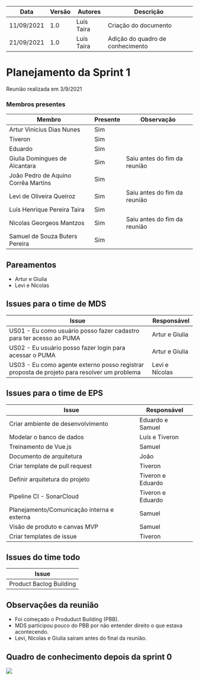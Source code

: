 | Data | Versão | Autores | Descrição |
|--|--|--|--|
| 11/09/2021 | 1.0 | Luís Taira | Criação do documento |
| 21/09/2021 | 1.0 | Luís Taira | Adição do quadro de conhecimento |

# Planejamento da Sprint 1
Reunião realizada em 3/9/2021

### Membros presentes
| Membro | Presente | Observação |
|--|--|--|
|Artur Vinicius Dias Nunes| Sim |  |
|Tiveron| Sim |  |
|Eduardo| Sim |  |
|Giulia Domingues de Alcantara| Sim | Saiu antes do fim da reunião |
|João Pedro de Aquino Corrêa Martins| Sim |  |
|Levi de Oliveira Queiroz| Sim | Saiu antes do fim da reunião |
|Luís Henrique Pereira Taira| Sim |  |
|Nicolas Georgeos Mantzos| Sim | Saiu antes do fim da reunião |
|Samuel de Souza Buters Pereira| Sim |  |

## Pareamentos
* Artur e Giulia
* Levi e Nícolas

## Issues para o time de MDS

| Issue | Responsável |
|--|--|
| US01 - Eu como usuário posso fazer cadastro para ter acesso ao PUMA | Artur e Giulia |
| US02 - Eu usuário posso fazer login para acessar o PUMA | Artur e Giulia |
| US03 - Eu como agente externo posso registrar proposta de projeto para resolver um problema | Levi e Nícolas |

## Issues para o time de EPS

| Issue | Responsável |
|--|--|
| Criar ambiente de desenvolvimento | Eduardo e Samuel |
| Modelar o banco de dados | Luís e Tiveron |
| Treinamento de Vue.js | Samuel |
| Documento de arquitetura | João |
| Criar template de pull request | Tiveron |
| Definir arquitetura do projeto | Tiveron e Eduardo |
| Pipeline CI - SonarCloud | Tiveron e Eduardo |
| Planejamento/Comunicação interna e externa | Samuel |
| Visão de produto e canvas MVP | Samuel |
| Criar templates de issue | Tiveron |

## Issues do time todo

| Issue |
|--|
| Product Baclog Building |

## Observações da reunião

* Foi começado o Produduct Building (PBB). 
* MDS participou pouco do PBB por não entender direito o que estava acontecendo.
* Levi, Nícolas e Giulia saíram antes do final da reunião.

## Quadro de conhecimento depois da sprint 0

![](../../assets/conhecimento/sprint0.png)